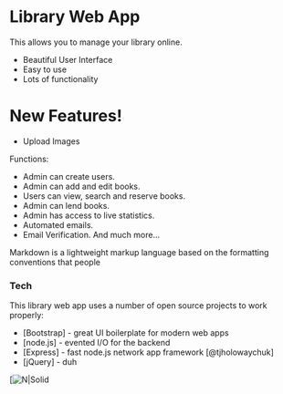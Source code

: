 # Library Web App

This allows you to manage your library online.

  - Beautiful User Interface
  - Easy to use
  - Lots of functionality

# New Features!

  - Upload Images


Functions:
  - Admin can create users.
  - Admin can add and edit books.
  - Users can view, search and reserve books.
  - Admin can lend books.
  - Admin has access to live statistics.
  - Automated emails.
  - Email Verification.
And much more...

Markdown is a lightweight markup language based on the formatting conventions that people 

### Tech

This library web app uses a number of open source projects to work properly:

* [Bootstrap] - great UI boilerplate for modern web apps
* [node.js] - evented I/O for the backend
* [Express] - fast node.js network app framework [@tjholowaychuk]
* [jQuery] - duh

[![N|Solid](https://i.ibb.co/0yGp1SD/1.png)

  
